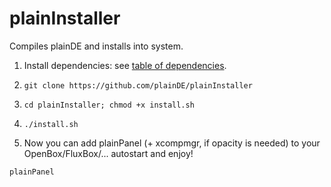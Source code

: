 # plainInstaller

Compiles plainDE and installs into system.


1. Install dependencies: see [table of dependencies](/deps.md).


2. ```git clone https://github.com/plainDE/plainInstaller```

3. ```cd plainInstaller; chmod +x install.sh```

4.    ```./install.sh```

5.    Now you can add plainPanel (+ xcompmgr, if opacity is needed) to your OpenBox/FluxBox/... autostart and enjoy!

`plainPanel`
